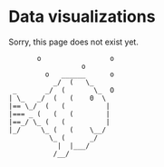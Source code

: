 # Data visualizations

Sorry, this page does not exist yet.

```
       o                 o
                  o
         o   ______      o
           _/  (   \_
 _       _/  (       \_  O
| \_   _/  (   (    0  \
|== \_/  (   (          |
|=== _ (   (   (        |
|==_/ \_ (   (          |
|_/     \_ (   (    \__/
          \_ (      _/
            |  |___/
           /__/

```